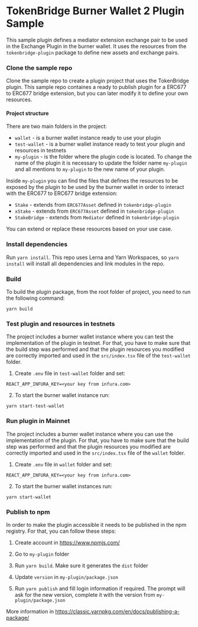 # TokenBridge Burner Wallet 2 Plugin Sample

This sample plugin defines a mediator extension exchange pair to be used in the Exchange Plugin in the burner wallet. 
It uses the resources from the `tokenbridge-plugin` package to define new assets and exchange pairs.

### Clone the sample repo 
Clone the sample repo to create a plugin project that uses the TokenBridge plugin. This sample repo containes a ready to publish plugin for a ERC677 to ERC677 bridge extension, but you can later modify it to define your own resources.

#### Project structure
There are two main folders in the project:
- `wallet` - is a burner wallet instance ready to use your plugin
- `test-wallet` - is a burner wallet instance ready to test your plugin and resources in testnets
- `my-plugin` - is the folder where the plugin code is located. To change the name of the plugin it is necessary to update the folder name `my-plugin` and all mentions to `my-plugin` to the new name of your plugin.

Inside `my-plugin` you can find the files that defines the resources to be exposed by the plugin to be used by the burner wallet in order to interact with the ERC677 to ERC677 bridge extension:
- `Stake` - extends from `ERC677Asset` defined in `tokenbridge-plugin`
- `xStake` - extends from `ERC677Asset` defined in `tokenbridge-plugin`
- `StakeBridge` - extends from `Mediator` defined in `tokenbridge-plugin`

You can extend or replace these resources based on your use case.

### Install dependencies
Run `yarn install`. This repo uses Lerna and Yarn Workspaces, so `yarn install` will install all dependencies and link modules in the repo.

### Build
To build the plugin package, from the root folder of project, you need to run the following command:
```
yarn build
```

### Test plugin and resources in testnets
The project includes a burner wallet instance where you can test the implementation of the plugin in testnet. For that, you have to make sure that the build step was performed and that the plugin resources you modified are correctly imported and used in the `src/index.tsx` file of the `test-wallet` folder.

1. Create `.env` file in `test-wallet` folder and set:
```
REACT_APP_INFURA_KEY=<your key from infura.com>
```

2. To start the burner wallet instance run:
```
yarn start-test-wallet
```

### Run plugin in Mainnet
The project includes a burner wallet instance where you can use the implementation of the plugin. For that, you have to make sure that the build step was performed and that the plugin resources you modified are correctly imported and used in the `src/index.tsx` file of the `wallet` folder.

1. Create `.env` file in `wallet` folder and set:
```
REACT_APP_INFURA_KEY=<your key from infura.com>
```

2. To start the burner wallet instances run:
```
yarn start-wallet
```

### Publish to npm
In order to make the plugin accessible it needs to be published in the npm registry. For that, you can follow these steps:

1. Create account in https://www.npmjs.com/

2. Go to `my-plugin` folder

3. Run `yarn build`. Make sure it generates the `dist` folder

4. Update `version` in `my-plugin/package.json`

5. Run `yarn publish` and fill login information if required.
The prompt will ask for the new version, complete it with the version from `my-plugin/package.json`


More information in https://classic.yarnpkg.com/en/docs/publishing-a-package/
